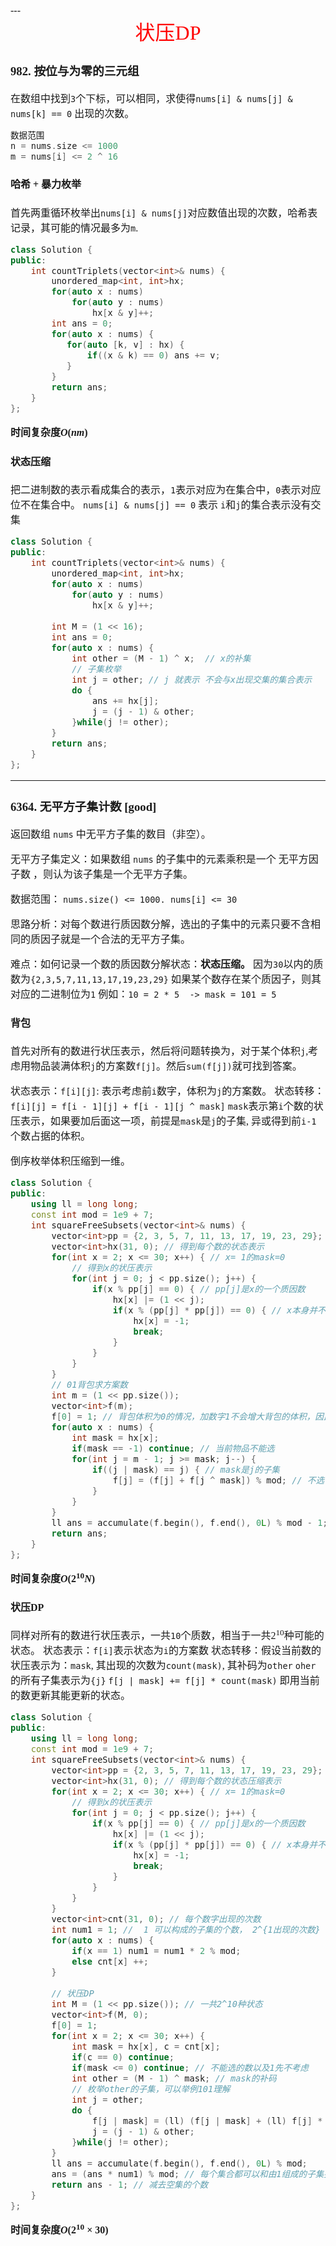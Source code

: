 <font face= "楷体" size = 3>
---
<center><font face="楷体" size=6, color='red'> 状压DP </font> </center>




### 982. 按位与为零的三元组
在数组中找到`3`个下标，可以相同，求使得`nums[i] & nums[j] & nums[k] == 0` 出现的次数。

```c++
数据范围
n = nums.size <= 1000
m = nums[i] <= 2 ^ 16
```

#### 哈希 + 暴力枚举
首先两重循环枚举出`nums[i] & nums[j]`对应数值出现的次数，哈希表记录，其可能的情况最多为`m`.

```c++
class Solution {
public:
    int countTriplets(vector<int>& nums) {
        unordered_map<int, int>hx;
        for(auto x : nums) 
            for(auto y : nums) 
                hx[x & y]++;     
        int ans = 0;
        for(auto x : nums) {
           for(auto [k, v] : hx) {
               if((x & k) == 0) ans += v;
           } 
        }
        return ans;
    }
};
```
**时间复杂度$O(nm)$**

#### 状态压缩
把二进制数的表示看成集合的表示，`1`表示对应为在集合中，`0`表示对应位不在集合中。
`nums[i] & nums[j] == 0` 表示 `i`和`j`的集合表示没有交集

```c++
class Solution {
public:
    int countTriplets(vector<int>& nums) {
        unordered_map<int, int>hx;
        for(auto x : nums) 
            for(auto y : nums) 
                hx[x & y]++;
        
        int M = (1 << 16);
        int ans = 0;
        for(auto x : nums) {
            int other = (M - 1) ^ x;  // x的补集
            // 子集枚举
            int j = other; // j 就表示 不会与x出现交集的集合表示
            do {
                ans += hx[j];
                j = (j - 1) & other;
            }while(j != other);
        }
        return ans;
    }
};
```
---



### 6364. 无平方子集计数 [good]

返回数组 `nums` 中无平方子集的数目（非空）。

无平方子集定义：如果数组 `nums` 的子集中的元素乘积是一个 无平方因子数 ，则认为该子集是一个无平方子集。

数据范围： `nums.size() <= 1000. nums[i] <= 30`

思路分析：对每个数进行质因数分解，选出的子集中的元素只要不含相同的质因子就是一个合法的无平方子集。

难点：如何记录一个数的质因数分解状态：**状态压缩。**
因为`30`以内的质数为`{2,3,5,7,11,13,17,19,23,29}`
如果某个数存在某个质因子，则其对应的二进制位为`1`
例如：`10 = 2 * 5  -> mask = 101 = 5`


#### 背包
首先对所有的数进行状压表示，然后将问题转换为，对于某个体积`j`,考虑用物品装满体积`j`的方案数`f[j]`。然后`sum(f[j])`就可找到答案。

状态表示：`f[i][j]`: 表示考虑前`i`数字，体积为`j`的方案数。
状态转移：`f[i][j] = f[i - 1][j] + f[i - 1][j ^ mask]`
`mask`表示第`i`个数的状压表示，如果要加后面这一项，前提是`mask`是`j`的子集, 异或得到前`i-1`个数占据的体积。

倒序枚举体积压缩到一维。

```c++
class Solution {
public:
    using ll = long long;
    const int mod = 1e9 + 7;
    int squareFreeSubsets(vector<int>& nums) {
        vector<int>pp = {2, 3, 5, 7, 11, 13, 17, 19, 23, 29};
        vector<int>hx(31, 0); // 得到每个数的状态表示
        for(int x = 2; x <= 30; x++) { // x= 1的mask=0
            // 得到x的状压表示
            for(int j = 0; j < pp.size(); j++) {
                if(x % pp[j] == 0) { // pp[j]是x的一个质因数
                    hx[x] |= (1 << j);
                    if(x % (pp[j] * pp[j]) == 0) { // x本身并不是无平方数
                        hx[x] = -1;
                        break;
                    }
                }
            }
        }
        // 01背包求方案数
        int m = (1 << pp.size());
        vector<int>f(m);
        f[0] = 1; // 背包体积为0的情况，加数字1不会增大背包的体积，因此也在f[0]中
        for(auto x : nums) {
            int mask = hx[x];
            if(mask == -1) continue; // 当前物品不能选
            for(int j = m - 1; j >= mask; j--) {
                if((j | mask) == j) { // mask是j的子集
                    f[j] = (f[j] + f[j ^ mask]) % mod; // 不选 + 选
                }
            } 
        }
        ll ans = accumulate(f.begin(), f.end(), 0L) % mod - 1;  // 减去空集
        return ans;
    }
};
```
**时间复杂度$O(2^{10} N)$**

#### 状压DP
同样对所有的数进行状压表示，一共`10`个质数，相当于一共$2^{10}$种可能的状态。
状态表示：`f[i]`表示状态为`i`的方案数
状态转移：假设当前数的状压表示为：`mask`, 其出现的次数为`count(mask)`, 其补码为`other`
`oher`的所有子集表示为`{j}`
`f[j | mask] += f[j] * count(mask)`
即用当前的数更新其能更新的状态。


```c++
class Solution {
public:
    using ll = long long;
    const int mod = 1e9 + 7;
    int squareFreeSubsets(vector<int>& nums) {
        vector<int>pp = {2, 3, 5, 7, 11, 13, 17, 19, 23, 29};
        vector<int>hx(31, 0); // 得到每个数的状态压缩表示
        for(int x = 2; x <= 30; x++) { // x= 1的mask=0
            // 得到x的状压表示
            for(int j = 0; j < pp.size(); j++) {
                if(x % pp[j] == 0) { // pp[j]是x的一个质因数
                    hx[x] |= (1 << j);
                    if(x % (pp[j] * pp[j]) == 0) { // x本身并不是无平方数
                        hx[x] = -1;
                        break;
                    }
                }
            }
        }
        vector<int>cnt(31, 0); // 每个数字出现的次数
        int num1 = 1; //  1 可以构成的子集的个数， 2^{1出现的次数}
        for(auto x : nums) {
            if(x == 1) num1 = num1 * 2 % mod;
            else cnt[x] ++;
        }
        
        // 状压DP
        int M = (1 << pp.size()); // 一共2^10种状态
        vector<int>f(M, 0);
        f[0] = 1;
        for(int x = 2; x <= 30; x++) {
            int mask = hx[x], c = cnt[x];
            if(c == 0) continue;
            if(mask <= 0) continue; // 不能选的数以及1先不考虑
            int other = (M - 1) ^ mask; // mask的补码
            // 枚举other的子集，可以举例101理解
            int j = other;
            do {
                f[j | mask] = (ll) (f[j | mask] + (ll) f[j] * c % mod) % mod;
                j = (j - 1) & other;
            }while(j != other);
        }
        ll ans = accumulate(f.begin(), f.end(), 0L) % mod;
        ans = (ans * num1) % mod; // 每个集合都可以和由1组成的子集拼接。
        return ans - 1; // 减去空集的个数
    }
};
```

**时间复杂度$O(2^{10} \times 30)$**